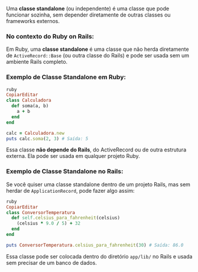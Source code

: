 Uma **classe standalone** (ou independente) é uma classe que pode funcionar sozinha, sem depender diretamente de outras classes ou frameworks externos.

### No contexto do Ruby on Rails:

Em Ruby, uma **classe standalone** é uma classe que não herda diretamente de `ActiveRecord::Base` (ou outra classe do Rails) e pode ser usada sem um ambiente Rails completo.

### Exemplo de Classe Standalone em Ruby:

```ruby
ruby
CopiarEditar
class Calculadora
  def soma(a, b)
    a + b
  end
end

calc = Calculadora.new
puts calc.soma(2, 3) # Saída: 5

```

Essa classe **não depende do Rails**, do ActiveRecord ou de outra estrutura externa. Ela pode ser usada em qualquer projeto Ruby.

### Exemplo de Classe Standalone no Rails:

Se você quiser uma classe standalone dentro de um projeto Rails, mas sem herdar de `ApplicationRecord`, pode fazer algo assim:

```ruby
ruby
CopiarEditar
class ConversorTemperatura
  def self.celsius_para_fahrenheit(celsius)
    (celsius * 9.0 / 5) + 32
  end
end

puts ConversorTemperatura.celsius_para_fahrenheit(30) # Saída: 86.0

```

Essa classe pode ser colocada dentro do diretório `app/lib/` no Rails e usada sem precisar de um banco de dados.
